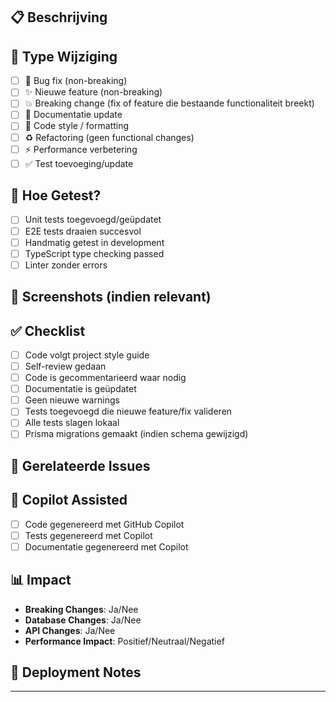 ## 📋 Beschrijving
<!-- Beschrijf kort wat deze PR doet -->

## 🎯 Type Wijziging
<!-- Vink aan wat van toepassing is -->
- [ ] 🐛 Bug fix (non-breaking)
- [ ] ✨ Nieuwe feature (non-breaking)
- [ ] 💥 Breaking change (fix of feature die bestaande functionaliteit breekt)
- [ ] 📝 Documentatie update
- [ ] 🎨 Code style / formatting
- [ ] ♻️ Refactoring (geen functional changes)
- [ ] ⚡ Performance verbetering
- [ ] ✅ Test toevoeging/update

## 🧪 Hoe Getest?
<!-- Beschrijf je test proces -->
- [ ] Unit tests toegevoegd/geüpdatet
- [ ] E2E tests draaien succesvol
- [ ] Handmatig getest in development
- [ ] TypeScript type checking passed
- [ ] Linter zonder errors

## 📸 Screenshots (indien relevant)
<!-- Voeg screenshots toe voor UI changes -->

## ✅ Checklist
- [ ] Code volgt project style guide
- [ ] Self-review gedaan
- [ ] Code is gecommentarieerd waar nodig
- [ ] Documentatie is geüpdatet
- [ ] Geen nieuwe warnings
- [ ] Tests toegevoegd die nieuwe feature/fix valideren
- [ ] Alle tests slagen lokaal
- [ ] Prisma migrations gemaakt (indien schema gewijzigd)

## 🔗 Gerelateerde Issues
<!-- Link naar issues: Closes #123, Fixes #456 -->

## 🤖 Copilot Assisted
<!-- Optioneel: Vermeld als Copilot geholpen heeft -->
- [ ] Code gegenereerd met GitHub Copilot
- [ ] Tests gegenereerd met Copilot
- [ ] Documentatie gegenereerd met Copilot

## 📊 Impact
<!-- Impact op bestaande functionaliteit -->
- **Breaking Changes**: Ja/Nee
- **Database Changes**: Ja/Nee
- **API Changes**: Ja/Nee
- **Performance Impact**: Positief/Neutraal/Negatief

## 🚀 Deployment Notes
<!-- Speciale instructies voor deployment -->

---

<!-- 
GitHub Copilot kan helpen met code review!
Tag in comments: @github-copilot review this PR
-->
